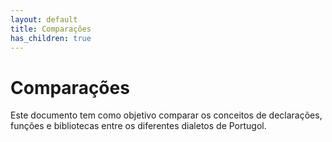 ```yaml
---
layout: default
title: Comparações
has_children: true
---
```


# Comparações

Este documento tem como objetivo comparar os conceitos de declarações, funções e bibliotecas entre os diferentes dialetos de Portugol.